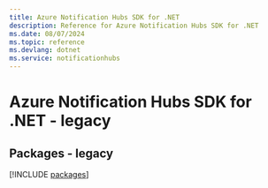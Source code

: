 ```yaml
---
title: Azure Notification Hubs SDK for .NET
description: Reference for Azure Notification Hubs SDK for .NET
ms.date: 08/07/2024
ms.topic: reference
ms.devlang: dotnet
ms.service: notificationhubs
---
```

# Azure Notification Hubs SDK for .NET - legacy
## Packages - legacy
[!INCLUDE [packages](notification-hubs-index.md)]